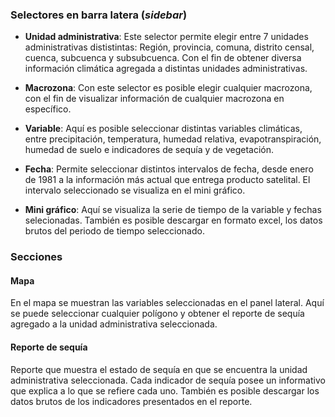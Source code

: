 ### Selectores en barra latera (_sidebar_)

- **Unidad administrativa**: Este selector permite elegir entre 7 unidades administrativas dististintas: Región, provincia, comuna, distrito censal, cuenca, subcuenca y subsubcuenca. Con el fin de obtener diversa información climática agregada a distintas unidades administrativas.
- **Macrozona**: Con este selector es posible elegir cualquier macrozona, con el fin de visualizar información de cualquier macrozona en específico.
- **Variable**: Aquí es posible seleccionar distintas variables climáticas, entre precipitación, temperatura, humedad relativa, evapotranspiración, humedad de suelo e indicadores de sequía y de vegetación.
- **Fecha**: Permite seleccionar distintos intervalos de fecha, desde enero de 1981 a la información más actual que entrega producto satelital. El intervalo seleccionado se visualiza en el mini gráfico.

- **Mini gráfico**: Aquí se visualiza la serie de tiempo de la variable y fechas selecionadas. También es posible descargar en formato excel, los datos brutos del periodo de tiempo seleccionado.

### Secciones

#### Mapa

En el mapa se muestran las variables seleccionadas en el panel lateral. Aquí se puede seleccionar cualquier polígono y obtener el reporte de sequía agregado a la unidad administrativa seleccionada.

#### Reporte de sequía

Reporte que muestra el estado de sequía en que se encuentra la unidad administrativa seleccionada. Cada indicador de sequía posee un informativo que explica a lo que se refiere cada uno. También es posible descargar los datos brutos de los indicadores presentados en el reporte.
